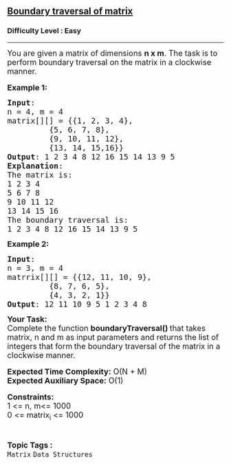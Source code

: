 <h2><a href="https://practice.geeksforgeeks.org/problems/boundary-traversal-of-matrix-1587115620/1">Boundary traversal of matrix</a></h2><h3>Difficulty Level : Easy</h3><hr><div class="problems_problem_content__Xm_eO"><p><span style="font-size: 18px;">You are given a matrix&nbsp;of dimensions <strong>n&nbsp;x m</strong>. The task is to perform&nbsp;boundary traversal on the matrix in a&nbsp;clockwise manner. </span><br><br><span style="font-size: 18px;"><strong>Example 1:</strong></span></p>
<pre><span style="font-size: 18px;"><strong>Input</strong>:
n = 4, m = 4
matrix[][] = {{1, 2, 3, 4},
&nbsp;        {5, 6, 7, 8},
&nbsp;        {9, 10, 11, 12},
&nbsp;        {13, 14, 15,16}}
<strong>Output</strong>: 1 2 3 4 8 12 16 15 14 13 9 5
<strong>Explanation</strong>:
The matrix is:
1 2 3 4
5 6 7 8
9 10 11 12
13 14 15 16
The boundary traversal is:
1 2 3 4 8 12 16 15 14 13 9 5
</span></pre>
<p><span style="font-size: 18px;"><strong>Example 2:</strong></span></p>
<pre><span style="font-size: 18px;"><strong>Input</strong>:
n = 3, m = 4
matrrix[][] = {{12, 11, 10, 9},
&nbsp;        {8, 7, 6, 5},
&nbsp;        {4, 3, 2, 1}}
<strong>Output</strong>: 12 11 10 9 5 1 2 3 4 8
</span></pre>
<p><span style="font-size: 18px;"><strong>Your Task:</strong><br>Complete the function <strong>boundaryTraversal()&nbsp;</strong>that takes matrix, n and m&nbsp;as input parameters and returns the list of integers that form<strong>&nbsp;</strong>the boundary traversal of the matrix in a clockwise manner.</span><br><br><span style="font-size: 18px;"><strong>Expected Time Complexity:</strong>&nbsp;O(N&nbsp;+ M)<br><strong>Expected Auxiliary Space:</strong>&nbsp;O(1)</span><br><br><span style="font-size: 18px;"><strong>Constraints:</strong><br>1 &lt;= n, m&lt;= 1000<br>0 &lt;= matrix<sub>i</sub> &lt;= 1000</span></p></div><br><p><span style=font-size:18px><strong>Topic Tags : </strong><br><code>Matrix</code>&nbsp;<code>Data Structures</code>&nbsp;